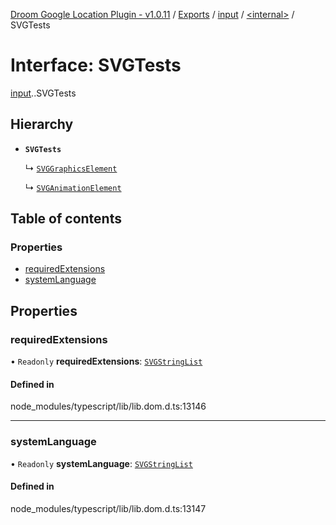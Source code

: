 [Droom Google Location Plugin - v1.0.11](../README.md) / [Exports](../modules.md) / [input](../modules/input.md) / [<internal\>](../modules/input._internal_.md) / SVGTests

# Interface: SVGTests

[input](../modules/input.md).[<internal>](../modules/input._internal_.md).SVGTests

## Hierarchy

- **`SVGTests`**

  ↳ [`SVGGraphicsElement`](input._internal_.SVGGraphicsElement.md)

  ↳ [`SVGAnimationElement`](input._internal_.SVGAnimationElement.md)

## Table of contents

### Properties

- [requiredExtensions](input._internal_.SVGTests.md#requiredextensions)
- [systemLanguage](input._internal_.SVGTests.md#systemlanguage)

## Properties

### requiredExtensions

• `Readonly` **requiredExtensions**: [`SVGStringList`](../modules/input._internal_.md#svgstringlist)

#### Defined in

node_modules/typescript/lib/lib.dom.d.ts:13146

___

### systemLanguage

• `Readonly` **systemLanguage**: [`SVGStringList`](../modules/input._internal_.md#svgstringlist)

#### Defined in

node_modules/typescript/lib/lib.dom.d.ts:13147
